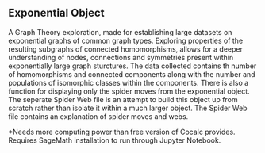 ## Exponential Object 

A Graph Theory exploration, made for establishing large datasets on exponential graphs of common graph types. Exploring properties of the resulting subgraphs of connected homomorphisms, allows for a deeper understanding of nodes, connections and symmetries present within exponentially large graph sturctures. The data collected contains th number of homomorphisms and connected components along with the number and populations of isomorphic classes within the components. There is also a function for displaying only the spider moves from the exponential object. The seperate Spider Web file is an attempt to build this object up from scratch rather than isolate it within a much larger object. The Spider Web file contains an explanation of spider moves and webs.

*Needs more computing power than free version of Cocalc provides. Requires SageMath installation to run through Jupyter Notebook.
